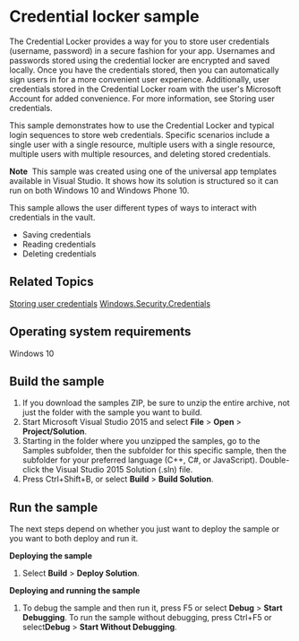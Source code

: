 ﻿<!---
  category: IdentitySecurityAndEncryption
--->

# Credential locker sample

The Credential Locker provides a way for you to store user credentials (username, password) in a secure fashion for your app. Usernames and passwords stored using the credential locker are encrypted and saved locally. Once you have the credentials stored, then you can automatically sign users in for a more convenient user experience. Additionally, user credentials stored in the Credential Locker roam with the user's Microsoft Account for added convenience. For more information, see Storing user credentials.

This sample demonstrates how to use the Credential Locker and typical login sequences to store web credentials. Specific scenarios include a single user with a single resource, multiple users with a single resource, multiple users with multiple resources, and deleting stored credentials.

**Note**  This sample was created using one of the universal app templates available in Visual Studio. It shows how its solution is structured so it can run on both Windows 10 and Windows Phone 10.

This sample allows the user different types of ways to interact with credentials in the vault.
- Saving credentials
- Reading credentials
- Deleting credentials

Related Topics
--------------
[Storing user credentials](http://msdn.microsoft.com/library/windows/apps/hh465060)
[Windows.Security.Credentials](http://msdn.microsoft.com/library/windows/apps/br227089)

Operating system requirements
-----------------------------

Windows 10

Build the sample
----------------

1. If you download the samples ZIP, be sure to unzip the entire archive, not just the folder with the sample you want to build. 
2. Start Microsoft Visual Studio 2015 and select **File** \> **Open** \> **Project/Solution**.
3. Starting in the folder where you unzipped the samples, go to the Samples subfolder, then the subfolder for this specific sample, then the subfolder for your preferred language (C++, C#, or JavaScript). Double-click the Visual Studio 2015 Solution (.sln) file.
4. Press Ctrl+Shift+B, or select **Build** \> **Build Solution**.

Run the sample
--------------

The next steps depend on whether you just want to deploy the sample or you want to both deploy and run it.

**Deploying the sample**

1.  Select **Build** \> **Deploy Solution**.

**Deploying and running the sample**

1.  To debug the sample and then run it, press F5 or select **Debug** \> **Start Debugging**. To run the sample without debugging, press Ctrl+F5 or select**Debug** \> **Start Without Debugging**.
